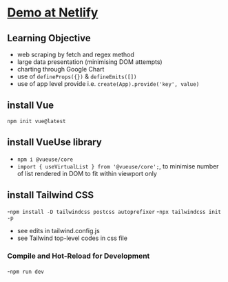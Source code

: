 # [Demo at Netlify](https://ust-yield-chart-fidly.netlify.app/)

## Learning Objective
- web scraping by fetch and regex method
- large data presentation (minimising DOM attempts)
- charting through Google Chart
- use of ```defineProps({})``` & ```defineEmits([])```
- use of app level provide i.e. ```create(App).provide('key', value)```

## install Vue
```npm init vue@latest```

## install VueUse library
- ```npm i @vueuse/core```
- ```import { useVirtualList } from '@vueuse/core';```, to minimise number of list rendered in DOM to fit within viewport only

## install Tailwind CSS
-```npm install -D tailwindcss postcss autoprefixer```
-```npx tailwindcss init -p```
- see edits in tailwind.config.js
- see Tailwind top-level codes in css file

### Compile and Hot-Reload for Development
-```npm run dev```


